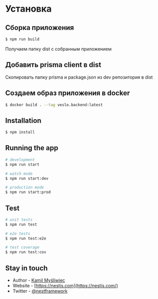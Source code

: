 # Установка

## Сборка приложения
```bash
$ npm run build
```
Получаем папку dist с собранным приложением

## Добавить prisma client в dist
Скопировать папку prisma и package.json из dev репозитория в dist

## Создаем образ приложения в docker
```bash
$ docker build . --tag veslo.backend:latest
```



## Installation
```bash
$ npm install
```

## Running the app

```bash
# development
$ npm run start

# watch mode
$ npm run start:dev

# production mode
$ npm run start:prod
```

## Test

```bash
# unit tests
$ npm run test

# e2e tests
$ npm run test:e2e

# test coverage
$ npm run test:cov
```

## Stay in touch

- Author - [Kamil Myśliwiec](https://kamilmysliwiec.com)
- Website - [https://nestjs.com](https://nestjs.com/)
- Twitter - [@nestframework](https://twitter.com/nestframework)

